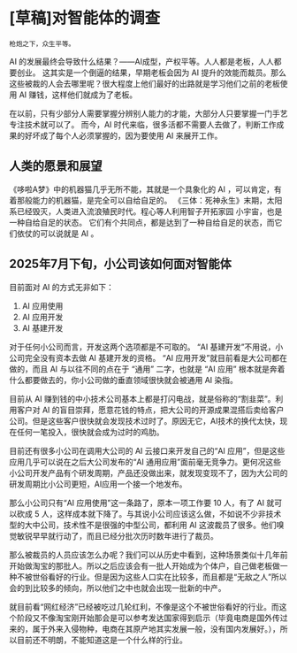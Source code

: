 # [草稿]对智能体的调查

```
枪炮之下，众生平等。
```

AI 的发展最终会导致什么结果？——AI成型，产权平等。人人都是老板，人人都要创业。
这其实是一个倒逼的结果，早期老板会因为 AI 提升的效能而裁员。那么这些被裁的人会去哪里呢？很大程度上他们最好的出路就是学习他们之前的老板使用 AI 赚钱，这样他们就成为了老板。

在以前，只有少部分人需要掌握分辨别人能力的才能，大部分人只要掌握一门手艺专注技术就可以了。
而今，AI 时代来临，很多活都不需要人去做了，判断工作成果的好坏成了每个人必须掌握的，因为要使用 AI 来展开工作。

## 人类的愿景和展望

《哆啦A梦》中的机器猫几乎无所不能，其就是一个具象化的 AI ，可以肯定，有着那般能力的机器猫，是完全可以自给自足的。
《三体：死神永生》末期，太阳系已经毁灭，人类进入流浪殖民时代。程心等人利用智子开拓家园 小宇宙，也是一种自给自足的状态。
它们有个共同点，都是达到了一种自给自足的状态，而它们依仗的可以说就是 AI 。

## 2025年7月下旬，小公司该如何面对智能体

目前面对 AI 的方式无非如下：

1. AI 应用使用
2. AI 应用开发
3. AI 基建开发

对于任何小公司而言，开发这两个选项都是不可取的。
“AI 基建开发”不用说，小公司完全没有资本去做 AI 基建开发的资格。
“AI 应用开发”就目前看是大公司都在做的，而且 AI 与以往不同的点在于 “通用” 二字，也就是 “AI 应用” 根本就是奔着什么都要做去的，你小公司做的垂直领域很快就会被通用 AI 染指。

目前从 AI 赚到钱的中小技术公司基本上都是打闪电战，就是俗称的“割韭菜”。利用客户对 AI 的盲目崇拜，愿意花钱的特点，把大公司的开源成果混搭后卖给客户公司。但是这些客户很快就会发现技术过时了。原因无它，AI技术的换代太快，现在任何一笔投入，很快就会成为过时的鸡肋。

目前还有很多小公司在调用大公司的 AI 云接口来开发自己的“AI 应用”，但是这些应用几乎可以说在之后大公司发布的“AI 通用应用”面前毫无竞争力。更何况这些小公司开发产品有个研发周期，产品还没做出来，就发现变现不了，因为大公司的研发周期比小公司更短，AI应用一个接一个地发布。

那么小公司只有“AI 应用使用”这一条路了，原本一项工作要 10 人，有了 AI 就可以砍成 5 人，这样成本就下降了。与其说小公司应该这么做，不如说不少非技术型的大中公司，技术性不是很强的中型公司，都利用 AI 这波裁员了很多。他们嗅觉敏锐早早就行动了，而且已经分批次历时数年进行了裁员。

那么被裁员的人员应该怎么办呢？我们可以从历史中看到，这种场景类似十几年前开始做淘宝的那批人。所以之后应该会有一批人开始成为个体户，自己做老板做一种不被世俗看好的行业。但是因为这些人口实在比较多，而且都是“无敌之人”所以会的到比较多的倾向，所以他们之中也就会出现一批新的中产。

就目前看“网红经济”已经被吃过几轮红利，不像是这个不被世俗看好的行业。而这个阶段又不像淘宝刚开始那会是可以参考发达国家得到启示（毕竟电商是国外传过来的，属于外来入侵物种，电商在其原产地其实发展一般，没有国内发展好。），所以目前还不明朗，不能知道这是一个什么样的行业。

